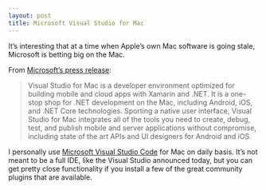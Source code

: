 ```yaml
---
layout: post
title: Microsoft Visual Studio for Mac
---
```

  
It’s interesting that at a time when Apple’s own Mac software is going stale, Microsoft is betting big on the Mac.

From [Microsoft’s press release](https://blogs.msdn.microsoft.com/visualstudio/2016/11/16/visual-studio-for-mac/):

> Visual Studio for Mac is a developer environment optimized for building mobile and cloud apps with Xamarin and .NET. It is a one-stop shop for .NET development on the Mac, including Android, iOS, and .NET Core technologies. Sporting a native user interface, Visual Studio for Mac integrates all of the tools you need to create, debug, test, and publish mobile and server applications without compromise, including state of the art APIs and UI designers for Android and iOS.

I personally use [Microsoft Visual Studio Code](https://code.visualstudio.com) for Mac on daily basis. It’s not meant to be a full IDE, like the Visual Studio announced today, but you can get pretty close functionality if you install a few of the great community plugins that are available.